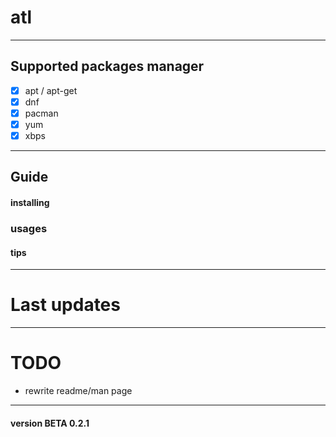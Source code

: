 # atl

---

## Supported packages manager 
- [x] apt / apt-get
- [x] dnf
- [x] pacman
- [x] yum
- [x] xbps

---

## Guide

#### installing


### usages


#### tips

---

# Last updates

---

# TODO
- rewrite readme/man page

---

#### version BETA 0.2.1

